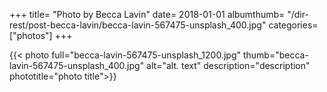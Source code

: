 +++
title= "Photo by Becca Lavin"
date= 2018-01-01
albumthumb= "/dir-rest/post-becca-lavin/becca-lavin-567475-unsplash_400.jpg"
categories= ["photos"]
+++

{{< photo full="becca-lavin-567475-unsplash_1200.jpg" thumb="becca-lavin-567475-unsplash_400.jpg" alt="alt. text" description="description" phototitle="photo title">}}
